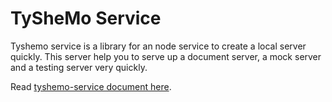 # TySheMo Service

Tyshemo service is a library for an node service to create a local server quickly. This server help you to serve up a document server, a mock server and a testing server very quickly.

Read [tyshemo-service document here](https://github.com/tangshuang/tyshemo-service).
